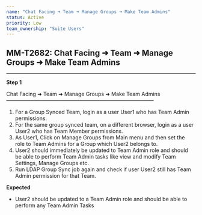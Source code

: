 ```yaml
---
name: "Chat Facing ➜ Team ➜ Manage Groups ➜ Make Team Admins"
status: Active
priority: Low
team_ownership: "Suite Users"
---
```


## MM-T2682: Chat Facing ➜ Team ➜ Manage Groups ➜ Make Team Admins

---

**Step 1**

Chat Facing ➜ Team ➜ Manage Groups ➜ Make Team Admins\
————————————————————————————

1. For a Group Synced Team, login as a user User1 who has Team Admin permissions.
2. For the same group synced team, on a different browser, login as a user User2 who has Team Member permissions.
3. As User1, Click on Manage Groups from Main menu and then set the role to Team Admins for a Group which User2 belongs to.
4. User2 should immediately be updated to Team Admin role and should be able to perform Team Admin tasks like view and modify Team Settings, Manage Groups etc.
5. Run LDAP Group Sync job again and check if user User2 still has Team Admin permission for that Team.

**Expected**

- User2 should be updated to a Team Admin role and should be able to perform any Team Admin Tasks

